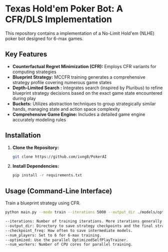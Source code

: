 # Texas Hold'em Poker Bot: A CFR/DLS Implementation

This repository contains a implementation of a No-Limit Hold'em (NLHE) poker bot designed for 6-max games.

## Key Features

*   **Counterfactual Regret Minimization (CFR):** Employs CFR variants for computing strategies
*   **Blueprint Strategy:** MCCFR training generates a comprehensive strategy profile covering numerous game states
*   **Depth-Limited Search :** Integrates search (inspired by Pluribus) to refine blueprint strategy decisions based on the exact game state encountered during play
*   **Buckets:** Utilizes abstraction techniques to group strategically similar hands, managing state and action space complexity
*   **Comprehensive Game Engine:** Includes a detailed game engine accurately modeling rules

## Installation

1.  **Clone the Repository:**
    ```bash
    git clone https://github.com/ivng8/PokerAI
    ```
2.  **Install Dependencies:**
    ```bash
    pip install -r requirements.txt
    ```

## Usage (Command-Line Interface)
Train a blueprint strategy using CFR.

```bash
python main.py --mode train --iterations 5000 --output_dir ./models/optimized_6max --checkpoint_freq 500 --num_players 6 --optimized --num_workers 4
```
```bash
--iterations: Number of training iterations. More iterations generally yield stronger strategies but require more time.
--output_dir: Directory to save strategy checkpoints and the final strategy (final_strategy.pkl).
--checkpoint_freq: How often to save intermediate models.
--num_players: Set to 6 for 6-max training.
--optimized: Use the parallel OptimizedSelfPlayTrainer.
--num_workers: Number of CPU cores for parallel training.
```
